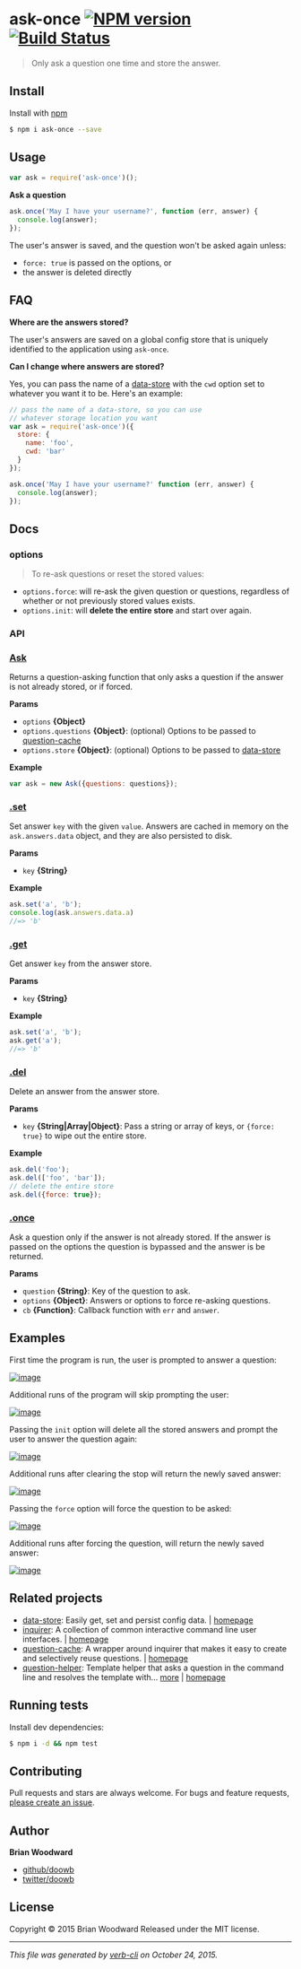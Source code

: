 # ask-once [![NPM version](https://badge.fury.io/js/ask-once.svg)](http://badge.fury.io/js/ask-once)  [![Build Status](https://travis-ci.org/doowb/ask-once.svg)](https://travis-ci.org/doowb/ask-once)

> Only ask a question one time and store the answer.

## Install

Install with [npm](https://www.npmjs.com/)

```sh
$ npm i ask-once --save
```

## Usage

```js
var ask = require('ask-once')();
```

**Ask a question**

```js
ask.once('May I have your username?', function (err, answer) {
  console.log(answer);
});
```

The user's answer is saved, and the question won't be asked again unless:

* `force: true` is passed on the options, or
* the answer is deleted directly

## FAQ

**Where are the answers stored?**

The user's answers are saved on a global config store that is uniquely identified to the application using `ask-once`.

**Can I change where answers are stored?**

Yes, you can pass the name of a [data-store](https://github.com/jonschlinkert/data-store) with the `cwd` option set to whatever you want it to be. Here's an example:

```js
// pass the name of a data-store, so you can use
// whatever storage location you want
var ask = require('ask-once')({
  store: {
    name: 'foo',
    cwd: 'bar'
  }
});

ask.once('May I have your username?' function (err, answer) {
  console.log(answer);
});
```

## Docs

### options

> To re-ask questions or reset the stored values:

* `options.force`: will re-ask the given question or questions, regardless of whether or not previously stored values exists.
* `options.init`: will **delete the entire store** and start over again.

### API

### [Ask](index.js#L27)

Returns a question-asking function that only asks a question if the answer is not already stored, or if forced.

**Params**

* `options` **{Object}**
* `options.questions` **{Object}**: (optional) Options to be passed to [question-cache](https://github.com/jonschlinkert/question-cache)
* `options.store` **{Object}**: (optional) Options to be passed to [data-store](https://github.com/jonschlinkert/data-store)

**Example**

```js
var ask = new Ask({questions: questions});
```

### [.set](index.js#L64)

Set answer `key` with the given `value`. Answers are cached in memory on the `ask.answers.data` object, and they are also persisted to disk.

**Params**

* `key` **{String}**

**Example**

```js
ask.set('a', 'b');
console.log(ask.answers.data.a)
//=> 'b'
```

### [.get](index.js#L81)

Get answer `key` from the answer store.

**Params**

* `key` **{String}**

**Example**

```js
ask.set('a', 'b');
ask.get('a');
//=> 'b'
```

### [.del](index.js#L98)

Delete an answer from the answer store.

**Params**

* `key` **{String|Array|Object}**: Pass a string or array of keys, or `{force: true}` to wipe out the entire store.

**Example**

```js
ask.del('foo');
ask.del(['foo', 'bar']);
// delete the entire store
ask.del({force: true});
```

### [.once](index.js#L114)

Ask a question only if the answer is not already stored. If
the answer is passed on the options the question is bypassed
and the answer is be returned.

**Params**

* `question` **{String}**: Key of the question to ask.
* `options` **{Object}**: Answers or options to force re-asking questions.
* `cb` **{Function}**: Callback function with `err` and `answer`.

## Examples

First time the program is run, the user is prompted to answer a question:

[![image](https://cloud.githubusercontent.com/assets/995160/9158076/78bf87e6-3ede-11e5-8bbc-dac8a55353c2.png)](https://www.npmjs.com/)

Additional runs of the program will skip prompting the user:

[![image](https://cloud.githubusercontent.com/assets/995160/9158091/ec592b58-3ede-11e5-8f18-4fc4b1327d2b.png)](https://github.com/jonschlinkert/data-store)

Passing the `init` option will delete all the stored answers and prompt the user to answer the question again:

[![image](https://cloud.githubusercontent.com/assets/995160/9158111/22e24ff6-3edf-11e5-95c9-bc2314367557.png)](index.js#L27)

Additional runs after clearing the stop will return the newly saved answer:

[![image](https://cloud.githubusercontent.com/assets/995160/9158120/43c16d60-3edf-11e5-8d85-a98b029fd743.png)](https://github.com/jonschlinkert/question-cache)

Passing the `force` option will force the question to be asked:

[![image](https://cloud.githubusercontent.com/assets/995160/9158137/740bef0e-3edf-11e5-898d-d9ce72f28ad2.png)](https://github.com/jonschlinkert/data-store)

Additional runs after forcing the question, will return the newly saved answer:

[![image](https://cloud.githubusercontent.com/assets/995160/9158144/8fd63550-3edf-11e5-8daa-b19fa251bc66.png)](index.js#L64)

## Related projects

* [data-store](https://www.npmjs.com/package/data-store): Easily get, set and persist config data. | [homepage](https://github.com/jonschlinkert/data-store)
* [inquirer](https://www.npmjs.com/package/inquirer): A collection of common interactive command line user interfaces. | [homepage](https://github.com/sboudrias/Inquirer.js#readme)
* [question-cache](https://www.npmjs.com/package/question-cache): A wrapper around inquirer that makes it easy to create and selectively reuse questions. | [homepage](https://github.com/jonschlinkert/question-cache)
* [question-helper](https://www.npmjs.com/package/question-helper): Template helper that asks a question in the command line and resolves the template with… [more](https://www.npmjs.com/package/question-helper) | [homepage](https://github.com/doowb/question-helper)

## Running tests

Install dev dependencies:

```sh
$ npm i -d && npm test
```

## Contributing

Pull requests and stars are always welcome. For bugs and feature requests, [please create an issue](https://github.com/doowb/ask-once/issues/new).

## Author

**Brian Woodward**

+ [github/doowb](https://github.com/doowb)
+ [twitter/doowb](http://twitter.com/doowb)

## License

Copyright © 2015 Brian Woodward
Released under the MIT license.

***

_This file was generated by [verb-cli](https://github.com/assemble/verb-cli) on October 24, 2015._